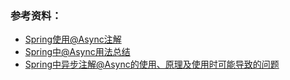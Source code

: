 ### 参考资料：

* [Spring使用@Async注解](https://www.cnblogs.com/wlandwl/p/async.html)
* [Spring中@Async用法总结](https://www.cnblogs.com/jpfss/p/10273129.html)
* [Spring中异步注解@Async的使用、原理及使用时可能导致的问题](https://blog.51cto.com/14890701/2518888#h0)